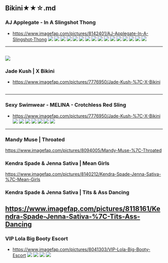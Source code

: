 ## Bikini★★☆.md
### AJ Applegate - In A Slingshot Thong
- https://www.imagefap.com/pictures/8142401/AJ-Applegate-In-A-Slingshot-Thong
![](https://x.imagefapusercontent.com/u/Grodrigu3ss/8142401/870681520/tgo0147-ajapplegate-002.jpg)
![](https://x.imagefapusercontent.com/u/Grodrigu3ss/8142401/482865728/tgo0147-ajapplegate-003.jpg)
![](https://x.imagefapusercontent.com/u/Grodrigu3ss/8142401/596115696/tgo0147-ajapplegate-007.jpg)
![](https://x.imagefapusercontent.com/u/Grodrigu3ss/8142401/161098296/tgo0147-ajapplegate-010.jpg)
![](https://x.imagefapusercontent.com/u/Grodrigu3ss/8142401/742999125/tgo0147-ajapplegate-018.jpg)
![](https://x.imagefapusercontent.com/u/Grodrigu3ss/8142401/1208274849/tgo0147-ajapplegate-020.jpg)
![](https://x.imagefapusercontent.com/u/Grodrigu3ss/8142401/949387513/tgo0147-ajapplegate-025.jpg)
![](https://x.imagefapusercontent.com/u/Grodrigu3ss/8142401/1579086168/tgo0147-ajapplegate-034.jpg)
![](https://x.imagefapusercontent.com/u/Grodrigu3ss/8142401/784877465/tgo0147-ajapplegate-035.jpg)
![](https://x.imagefapusercontent.com/u/Grodrigu3ss/8142401/259293393/tgo0147-ajapplegate-041.jpg)
![](https://x.imagefapusercontent.com/u/Grodrigu3ss/8142401/505089354/tgo0147-ajapplegate-042.jpg)
![](https://x.imagefapusercontent.com/u/Grodrigu3ss/8142401/783374629/tgo0147-ajapplegate-050.jpg)
![](https://x.imagefapusercontent.com/u/Grodrigu3ss/8142401/130698520/tgo0147-ajapplegate-057.jpg)
![](https://x.imagefapusercontent.com/u/Grodrigu3ss/8142401/232851859/tgo0147-ajapplegate-100.jpg)
![](https://x.imagefapusercontent.com/u/Grodrigu3ss/8142401/1197442192/tgo0147-ajapplegate-102.jpg)
![](https://x.imagefapusercontent.com/u/Grodrigu3ss/8142401/949272791/tgo0147-ajapplegate-107.jpg)
---
![](https://x.imagefapusercontent.com/u/Pussybanger75/8116558/2085480741/mandy-31-of-58.jpeg)
---
### Jade Kush | X Bikini
- https://www.imagefap.com/pictures/7776950/Jade-Kush-%7C-X-Bikini
![]()
![]()
![]()
![]()
![]()
![]()
![]()
![]()
![]()
---
### Sexy Swimwear - MELINA - Crotchless Red Sling
- https://www.imagefap.com/pictures/7776950/Jade-Kush-%7C-X-Bikini
![](https://x.imagefapusercontent.com/u/Cute%20Lips/8105966/1952393781/1002.jpg)
![](https://x.imagefapusercontent.com/u/Cute%20Lips/8105966/791414342/1004.jpg)
![](https://x.imagefapusercontent.com/u/Cute%20Lips/8105966/1814308226/1006.jpg)
![](https://x.imagefapusercontent.com/u/Cute%20Lips/8105966/1248039638/1007.jpg)
![](https://x.imagefapusercontent.com/u/Cute%20Lips/8105966/1585513375/1010.jpg)
![](https://x.imagefapusercontent.com/u/Cute%20Lips/8105966/82701004/1012.jpg)
![](https://x.imagefapusercontent.com/u/Cute%20Lips/8105966/457189269/1030.jpg)
---
### Mandy Muse | Throated
https://www.imagefap.com/pictures/8094005/Mandy-Muse-%7C-Throated
### Kendra Spade & Jenna Sativa | Mean Girls
https://www.imagefap.com/pictures/8140212/Kendra-Spade-Jenna-Sativa-%7C-Mean-Girls
### Kendra Spade & Jenna Sativa | Tits & Ass Dancing
https://www.imagefap.com/pictures/8118161/Kendra-Spade-Jenna-Sativa-%7C-Tits-Ass-Dancing
---
### VIP Lola Big Booty Escort
- https://www.imagefap.com/pictures/8041303/VIP-Lola-Big-Booty-Escort
![](https://x.imagefapusercontent.com/u/mcpoptart/8041303/768393502/6be9f2ce-6773-4cbe-9a45-a5e566b0b6dd-profile-1.jpg)
![](https://x.imagefapusercontent.com/u/mcpoptart/8041303/1333846669/ad1f753d-405e-4300-8cec-54f8b95f9281-profile.jpg)
![](https://x.imagefapusercontent.com/u/mcpoptart/8041303/363863542/d10d34de-c304-4a36-9a5f-e5edb36f0418-profile.jpg)
![](https://x.imagefapusercontent.com/u/mcpoptart/8041303/1475979494/fea72473-2a94-4858-b845-d3fe40793f8a-profile.jpg)
